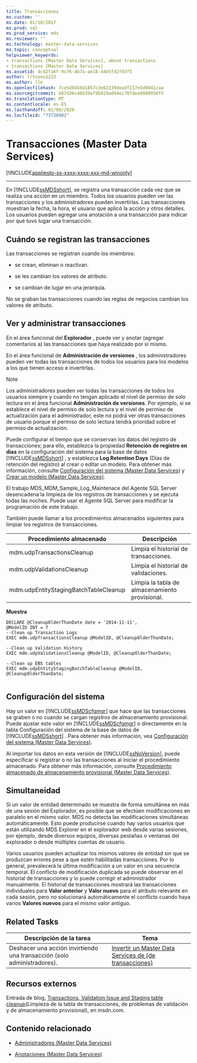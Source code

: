 ```yaml
---
title: Transacciones
ms.custom: ''
ms.date: 01/10/2017
ms.prod: sql
ms.prod_service: mds
ms.reviewer: ''
ms.technology: master-data-services
ms.topic: conceptual
helpviewer_keywords:
- transactions [Master Data Services], about transactions
- transactions [Master Data Services]
ms.assetid: 4cd2fa6f-9c76-4b7a-ae18-d4e5fd2f03f5
author: lrtoyou1223
ms.author: lle
ms.openlocfilehash: 7ce5d8456d1857c3e62239deadf217e5d9841caa
ms.sourcegitcommit: b87d36c46b39af8b929ad94ec707dee8800950f5
ms.translationtype: MT
ms.contentlocale: es-ES
ms.lasthandoff: 02/08/2020
ms.locfileid: "73728902"
---
```

# <a name="transactions-master-data-services"></a>Transacciones (Master Data Services)

[!INCLUDE[appliesto-ss-xxxx-xxxx-xxx-md-winonly](../includes/appliesto-ss-xxxx-xxxx-xxx-md-winonly.md)]



--------------------------------------------------
  En [!INCLUDE[ssMDSshort](../includes/ssmdsshort-md.md)], se registra una transacción cada vez que se realiza una acción en un miembro. Todos los usuarios pueden ver las transacciones y los administradores pueden invertirlas. Las transacciones muestran la fecha, la hora, el usuario que aplicó la acción y otros detalles. Los usuarios pueden agregar una anotación a una transacción para indicar por qué tuvo lugar una transacción.  
  
## <a name="when-transaction-are-recorded"></a>Cuándo se registran las transacciones  
 Las transacciones se registran cuando los miembros:  
  
-   se crean, eliminan o reactivan.  
  
-   se les cambian los valores de atributo.  
  
-   se cambian de lugar en una jerarquía.  
  
 No se graban las transacciones cuando las reglas de negocios cambian los valores de atributo.  
  
## <a name="view-and-manage-transactions"></a>Ver y administrar transacciones  
 En el área funcional del **Explorador** , puede ver y anotar (agregar comentarios a) las transacciones que haya realizado por sí mismo. 
  
 En el área funcional de **Administración de versiones** , los administradores pueden ver todas las transacciones de todos los usuarios para los modelos a los que tienen acceso e invertirlas.
 
> [!NOTE]  
>  Los administradores pueden ver todas las transacciones de todos los usuarios siempre y cuando no tengan aplicado el nivel de permiso de solo lectura en el área funcional **Administración de versiones**. Por ejemplo, si se establece el nivel de permiso de solo lectura y el nivel de permiso de actualización para el administrador, este no podrá ver otras transacciones de usuario porque el permiso de solo lectura tendrá prioridad sobre el permiso de actualización.
  
 Puede configurar el tiempo que se conservan los datos del registro de transacciones; para ello, establezca la propiedad **Retención de registro en días** en la configuración del sistema para la base de datos [!INCLUDE[ssMDSshort](../includes/ssmdsshort-md.md)] , y establezca **Log Retention Days** (Días de retención del registro) al crear o editar un modelo. Para obtener más información, consulte [Configuración del sistema &#40;Master Data Services&#41;](../master-data-services/system-settings-master-data-services.md) y [Crear un modelo &#40;Master Data Services&#41;](../master-data-services/create-a-model-master-data-services.md).  
  
 El trabajo MDS_MDM_Sample_Log_Maintenace del Agente SQL Server desencadena la limpieza de los registros de transacciones y se ejecuta todas las noches. Puede usar el Agente SQL Server para modificar la programación de este trabajo.  
  
 También puede llamar a los procedimientos almacenados siguientes para limpiar los registros de transacciones.  
  
|Procedimiento almacenado|Descripción|  
|----------------------|-----------------|  
|mdm.udpTransactionsCleanup|Limpia el historial de transacciones.|  
|mdm.udpValidationsCleanup|Limpia el historial de validaciones.|  
|mdm.udpEntityStagingBatchTableCleanup|Limpia la tabla de almacenamiento provisional.|  
  
 **Muestra**  
  
```  
DECLARE @CleanupOlderThanDate date = '2014-11-11',  
@ModelID INT = 7  
--Clean up Transaction Logs  
EXEC mdm.udpTransactionsCleanup @ModelID, @CleanupOlderThanDate;  
  
--Clean up Validation History  
EXEC mdm.udpValidationsCleanup @ModelID, @CleanupOlderThanDate;  
  
--Clean up EBS tables  
EXEC mdm.udpEntityStagingBatchTableCleanup @ModelID, @CleanupOlderThanDate;  
  
```  
  
## <a name="system-settings"></a>Configuración del sistema  
 Hay un valor en [!INCLUDE[ssMDScfgmgr](../includes/ssmdscfgmgr-md.md)] que hace que las transacciones se graben o no cuando se cargan registros de almacenamiento provisional. Puede ajustar este valor en [!INCLUDE[ssMDScfgmgr](../includes/ssmdscfgmgr-md.md)] o directamente en la tabla Configuración del sistema de la base de datos de [!INCLUDE[ssMDSshort](../includes/ssmdsshort-md.md)] . Para obtener más información, vea [Configuración del sistema &#40;Master Data Services&#41;](../master-data-services/system-settings-master-data-services.md).  
  
 Al importar los datos en esta versión de [!INCLUDE[ssNoVersion](../includes/ssnoversion-md.md)], puede especificar si registrar o no las transacciones al iniciar el procedimiento almacenado. Para obtener más información, consulte [Procedimiento almacenado de almacenamiento provisional &#40;Master Data Services&#41;](../master-data-services/staging-stored-procedure-master-data-services.md).  
  
## <a name="concurrency"></a>Simultaneidad  
 Si un valor de entidad determinado se muestra de forma simultánea en más de una sesión del Explorador, es posible que se efectúen modificaciones en paralelo en el mismo valor. MDS no detecta las modificaciones simultáneas automáticamente. Esto puede producirse cuando hay varios usuarios que están utilizando MDS Explorer en el explorador web desde varias sesiones, por ejemplo, desde diversos equipos, diversas pestañas o ventanas del explorador o desde múltiples cuentas de usuario.  
  
 Varios usuarios pueden actualizar los mismos valores de entidad sin que se produzcan errores pese a que estén habilitadas transacciones. Por lo general, prevalecerá la última modificación a un valor en una secuencia temporal. El conflicto de modificación duplicada se puede observar en el historial de transacciones y lo puede corregir el administrador manualmente. El historial de transacciones mostrará las transacciones individuales para **Valor anterior** y **Valor nuevo** para el atributo relevante en cada sesión, pero no solucionará automáticamente el conflicto cuando haya varios **Valores nuevos** para el mismo valor antiguo.  
  
## <a name="related-tasks"></a>Related Tasks  
  
|Descripción de la tarea|Tema|  
|----------------------|-----------|  
|Deshacer una acción invirtiendo una transacción (solo administradores).|[Invertir un Master Data Services de &#40;de transacciones&#41;](../master-data-services/reverse-a-transaction-master-data-services.md)|  
  
## <a name="external-resources"></a>Recursos externos  
 Entrada de blog, [Transactions, Validation Issue and Staging table cleanup](https://go.microsoft.com/fwlink/p/?LinkId=615374)(Limpieza de la tabla de transacciones, de problemas de validación y de almacenamiento provisional), en msdn.com.  
  
## <a name="related-content"></a>Contenido relacionado  
  
-   [Administradores &#40;Master Data Services&#41;](../master-data-services/administrators-master-data-services.md)  
  
-   [Anotaciones &#40;Master Data Services&#41;](../master-data-services/annotations-master-data-services.md)  
  
  

